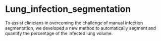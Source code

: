 # Lung_infection_segmentation
To assist clinicians in overcoming the challenge of manual infection segmentation, we developed a new method to automatically segment and quantify the percentage of the infected lung volume.
